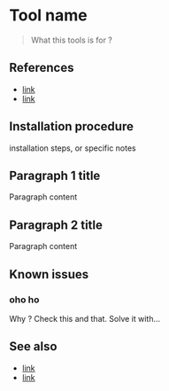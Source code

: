 
# Tool name

> What this tools is for ?

## References

* [link](https://xxx.yyy)
* [link](https://xxx.yyy)

## Installation procedure

installation steps, or specific notes

## Paragraph 1 title

Paragraph content

## Paragraph 2 title

Paragraph content

## Known issues

### oho ho

Why ?
Check this and that.
Solve it with...

## See also

* [link](https://xxx.yyy)
* [link](https://xxx.yyy)
